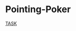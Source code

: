 # Pointing-Poker

[TASK](https://github.com/rolling-scopes-school/tasks/blob/master/tasks/react/pointing-poker.md)

